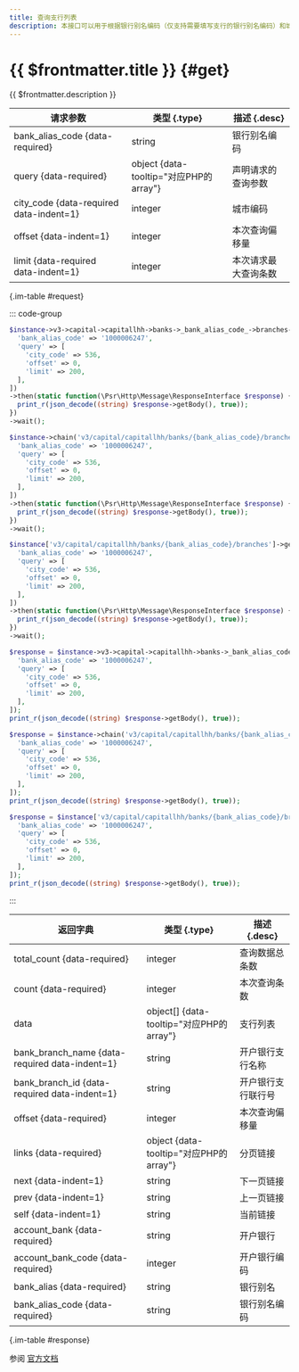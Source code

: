 ```yaml
---
title: 查询支行列表
description: 本接口可以用于根据银行别名编码（仅支持需要填写支行的银行别名编码）和城市编码过滤查询支行列表数据
---
```


# {{ $frontmatter.title }} {#get}

{{ $frontmatter.description }}

| 请求参数 | 类型 {.type} | 描述 {.desc}
| --- | --- | ---
| bank_alias_code {data-required} | string | 银行别名编码
| query {data-required} | object {data-tooltip="对应PHP的array"} | 声明请求的查询参数
| city_code {data-required data-indent=1} | integer | 城市编码
| offset {data-indent=1} | integer | 本次查询偏移量
| limit {data-required data-indent=1} | integer | 本次请求最大查询条数

{.im-table #request}

::: code-group

```php [异步纯链式]
$instance->v3->capital->capitallhh->banks->_bank_alias_code_->branches->getAsync([
  'bank_alias_code' => '1000006247',
  'query' => [
    'city_code' => 536,
    'offset' => 0,
    'limit' => 200,
  ],
])
->then(static function(\Psr\Http\Message\ResponseInterface $response) {
  print_r(json_decode((string) $response->getBody(), true));
})
->wait();
```

```php [异步声明式]
$instance->chain('v3/capital/capitallhh/banks/{bank_alias_code}/branches')->getAsync([
  'bank_alias_code' => '1000006247',
  'query' => [
    'city_code' => 536,
    'offset' => 0,
    'limit' => 200,
  ],
])
->then(static function(\Psr\Http\Message\ResponseInterface $response) {
  print_r(json_decode((string) $response->getBody(), true));
})
->wait();
```

```php [异步属性式]
$instance['v3/capital/capitallhh/banks/{bank_alias_code}/branches']->getAsync([
  'bank_alias_code' => '1000006247',
  'query' => [
    'city_code' => 536,
    'offset' => 0,
    'limit' => 200,
  ],
])
->then(static function(\Psr\Http\Message\ResponseInterface $response) {
  print_r(json_decode((string) $response->getBody(), true));
})
->wait();
```

```php [同步纯链式]
$response = $instance->v3->capital->capitallhh->banks->_bank_alias_code_->branches->get([
  'bank_alias_code' => '1000006247',
  'query' => [
    'city_code' => 536,
    'offset' => 0,
    'limit' => 200,
  ],
]);
print_r(json_decode((string) $response->getBody(), true));
```

```php [同步声明式]
$response = $instance->chain('v3/capital/capitallhh/banks/{bank_alias_code}/branches')->get([
  'bank_alias_code' => '1000006247',
  'query' => [
    'city_code' => 536,
    'offset' => 0,
    'limit' => 200,
  ],
]);
print_r(json_decode((string) $response->getBody(), true));
```

```php [同步属性式]
$response = $instance['v3/capital/capitallhh/banks/{bank_alias_code}/branches']->get([
  'bank_alias_code' => '1000006247',
  'query' => [
    'city_code' => 536,
    'offset' => 0,
    'limit' => 200,
  ],
]);
print_r(json_decode((string) $response->getBody(), true));
```

:::

| 返回字典 | 类型 {.type} | 描述 {.desc}
| --- | --- | ---
| total_count {data-required} | integer | 查询数据总条数
| count {data-required} | integer | 本次查询条数
| data | object[] {data-tooltip="对应PHP的array"} | 支行列表
| bank_branch_name {data-required data-indent=1} | string | 开户银行支行名称
| bank_branch_id {data-required data-indent=1} | string | 开户银行支行联行号
| offset {data-required} | integer | 本次查询偏移量
| links {data-required} | object {data-tooltip="对应PHP的array"} | 分页链接
| next {data-indent=1} | string | 下一页链接
| prev {data-indent=1} | string | 上一页链接
| self {data-indent=1} | string | 当前链接
| account_bank {data-required} | string | 开户银行
| account_bank_code {data-required} | integer | 开户银行编码
| bank_alias {data-required} | string | 银行别名
| bank_alias_code {data-required} | string | 银行别名编码

{.im-table #response}

参阅 [官方文档](https://pay.weixin.qq.com/wiki/doc/apiv3_partner/Offline/apis/chapter11_2_6.shtml)
